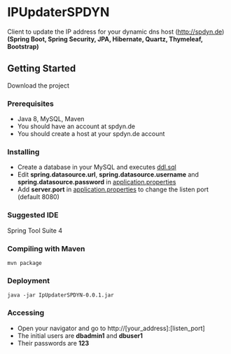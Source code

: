 # IPUpdaterSPDYN

Client to update the IP address for your dynamic dns host (http://spdyn.de) 
**(Spring Boot, Spring Security, JPA, Hibernate, Quartz, Thymeleaf, Bootstrap)**

## Getting Started

Download the project

### Prerequisites

* Java 8, MySQL, Maven
* You should have an account at spdyn.de
* You should create a host at your spdyn.de account

### Installing

* Create a database in your MySQL and executes [ddl.sql](https://github.com/papofg/IPUpdaterSPDYN/blob/master/src/main/resources/ddl.sql)  
* Edit **spring.datasource.url**, **spring.datasource.username** and **spring.datasource.password** in [application.properties](https://github.com/papofg/IPUpdaterSPDYN/blob/master/src/main/resources/application.properties) 
* Add **server.port** in [application.properties](https://github.com/papofg/IPUpdaterSPDYN/blob/master/src/main/resources/application.properties) to change the listen port (default 8080)

### Suggested IDE

Spring Tool Suite 4

### Compiling with Maven

```
mvn package
```

### Deployment

```
java -jar IpUpdaterSPDYN-0.0.1.jar
```

### Accessing

* Open your navigator and go to http://[your_address]:[listen_port]
* The initial users are **dbadmin1** and **dbuser1**
* Their passwords are **123**
